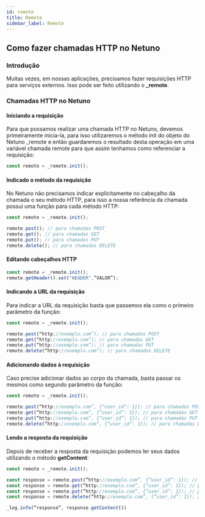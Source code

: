 ```yaml
---
id: remote
title: Remote
sidebar_label: Remote
---
```


## Como fazer chamadas HTTP no Netuno

### Introdução
Muitas vezes, em nossas aplicações, precisamos fazer requisições HTTP para serviços externos. Isso pode ser feito utilizando o **_remote**.

### Chamadas HTTP no Netuno
#### Iniciando a requisição
Para que possamos realizar uma chamada HTTP no Netuno, devemos primeiramente inicia-la, para isso utilizaremos o método init do objeto do Netuno _remote e então guardaremos o resultado desta operação em uma variável chamada remote para que assim tenhamos como referenciar a requisição:

```js
const remote = _remote.init();
```

#### Indicado o método da requisição
No Netuno não precisamos indicar explicitamente no cabeçalho da chamada o seu método HTTP, para isso a nossa referência da chamada possui uma função para cada método HTTP:

```js
const remote = _remote.init();

remote.post(); // para chamadas POST
remote.get(); // para chamadas GET
remote.put(); // para chamadas PUT
remote.delete(); // para chamadas DELETE

```

#### Editando cabeçalhos HTTP
```js
const remote = _remote.init();
remote.getHeader().set("HEADER",”VALOR”);
```

#### Indicando a URL da requisição
Para indicar a URL da requisição basta que passemos ela como o primeiro parâmetro da função:

```js
const remote = _remote.init();

remote.post(“http://exemplo.com”); // para chamadas POST
remote.get(“http://exemplo.com”); // para chamadas GET
remote.put(“http://exemplo.com”); // para chamadas PUT
remote.delete(“http://exemplo.com”); // para chamadas DELETE
```

#### Adicionando dados à requisição
Caso precise adicionar dados ao corpo da chamada, basta passar os mesmos como segundo parâmetro da função:

```js
const remote = _remote.init();

remote.post(“http://exemplo.com”, {“user_id”: 1}); // para chamadas POST
remote.get(“http://exemplo.com”, {“user_id”: 1}); // para chamadas GET
remote.put(“http://exemplo.com”, {“user_id”: 1}); // para chamadas PUT
remote.delete(“http://exemplo.com”, {“user_id”: 1}); // para chamadas DELETE
```

#### Lendo a resposta da requisição
Depois de receber a resposta da requisição podemos ler seus dados utilizando o método **getContent**:

```js
const remote = _remote.init();

const response = remote.post(“http://exemplo.com”, {“user_id”: 1}); // para chamadas POST
const response = remote.get(“http://exemplo.com”, {“user_id”: 1}); // para chamadas GET
const response = remote.put(“http://exemplo.com”, {“user_id”: 1}); // para chamadas PUT
const response = remote.delete(“http://exemplo.com”, {“user_id”: 1}); // para chamadas DELETE

_log.info(“response”, response.getContent())
```
